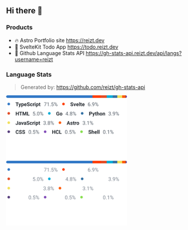 ## Hi there 👋

### Products

- 🔥 Astro Portfolio site https://reizt.dev
- 🐷 SvelteKit Todo App https://todo.reizt.dev
- 👾 Github Language Stats API https://gh-stats-api.reizt.dev/api/langs?username=reizt

### Language Stats

> Generated by: https://github.com/reizt/gh-stats-api

<a href="https://github.com/reizt#gh-light-mode-only">
  <img src="./langs.light.svg" width="330" class="languages light"/>
</a>
<a href="https://github.com/reizt#gh-dark-mode-only">
  <img src="./langs.dark.svg" width="330" class="languages dark"/>
</a>
